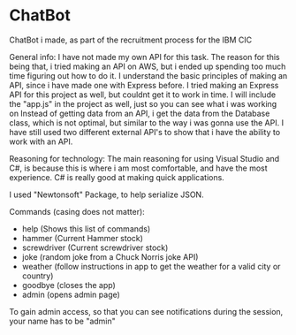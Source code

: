 # ChatBot
ChatBot i made, as part of the recruitment process for the IBM CIC

General info:
I have not made my own API for this task. The reason for this being that, i tried making an API on AWS, but i ended up spending too much time figuring out how to do it.
I understand the basic principles of making an API, since i have made one with Express before.
I tried making an Express API for this project as well, but couldnt get it to work in time. I will include the "app.js" in the project as well, just so you can see what i was working on
Instead of getting data from an API, i get the data from the Database class, which is not optimal, but similar to the way i was gonna use the API.
I have still used two different external API's to show that i have the ability to work with an API.

Reasoning for technology:
The main reasoning for using Visual Studio and C#, is because this is where i am most comfortable, and have the most experience.
C# is really good at making quick applications.

I used "Newtonsoft" Package, to help serialize JSON.

Commands (casing does not matter):
- help (Shows this list of commands)
- hammer (Current Hammer stock)
- screwdriver (Current screwdriver stock)
- joke (random joke from a Chuck Norris joke API)
- weather (follow instructions in app to get the weather for a valid city or country)
- goodbye (closes the app)
- admin (opens admin page)

To gain admin access, so that you can see notifications during the session, your name has to be "admin"